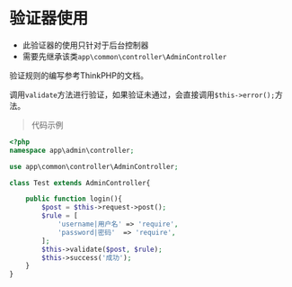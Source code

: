 # 验证器使用

* 此验证器的使用只针对于后台控制器
* 需要先继承该类`app\common\controller\AdminController`

验证规则的编写参考ThinkPHP的文档。

调用`validate`方法进行验证，如果验证未通过，会直接调用`$this->error();`方法。

> 代码示例

```php
<?php
namespace app\admin\controller;

use app\common\controller\AdminController;

class Test extends AdminController{

    public function login(){
        $post = $this->request->post();
        $rule = [
            'username|用户名' => 'require',
            'password|密码'  => 'require',
        ];
        $this->validate($post, $rule);
        $this->success('成功');
    }
}
```
